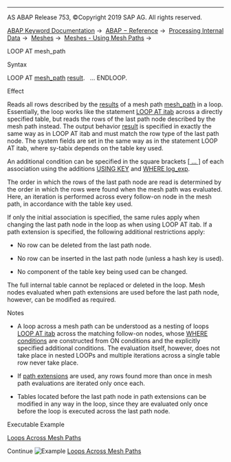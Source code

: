   

* * *

AS ABAP Release 753, ©Copyright 2019 SAP AG. All rights reserved.

[ABAP Keyword Documentation](https://help.sap.com/doc/abapdocu_753_index_htm/7.53/en-US/abenabap.htm) →  [ABAP − Reference](https://help.sap.com/doc/abapdocu_753_index_htm/7.53/en-US/abenabap_reference.htm) →  [Processing Internal Data](https://help.sap.com/doc/abapdocu_753_index_htm/7.53/en-US/abenabap_data_working.htm) →  [Meshes](https://help.sap.com/doc/abapdocu_753_index_htm/7.53/en-US/abenabap_meshes.htm) →  [Meshes - Using Mesh Paths](https://help.sap.com/doc/abapdocu_753_index_htm/7.53/en-US/abenmesh_path_usage.htm) → 

LOOP AT mesh\_path

Syntax

LOOP AT [mesh\_path](https://help.sap.com/doc/abapdocu_753_index_htm/7.53/en-US/abenmesh_path.htm) [result](https://help.sap.com/doc/abapdocu_753_index_htm/7.53/en-US/abaploop_at_itab_result.htm).
  ...
ENDLOOP.

Effect

Reads all rows described by the [results](https://help.sap.com/doc/abapdocu_753_index_htm/7.53/en-US/abenmesh_path_result.htm) of a mesh path [mesh\_path](https://help.sap.com/doc/abapdocu_753_index_htm/7.53/en-US/abenmesh_path.htm) in a loop. Essentially, the loop works like the statement [LOOP AT itab](https://help.sap.com/doc/abapdocu_753_index_htm/7.53/en-US/abaploop_at_itab.htm) across a directly specified table, but reads the rows of the last path node described by the mesh path instead. The output behavior [result](https://help.sap.com/doc/abapdocu_753_index_htm/7.53/en-US/abaploop_at_itab_result.htm) is specified in exactly the same way as in LOOP AT itab and must match the row type of the last path node. The system fields are set in the same way as in the statement LOOP AT itab, where sy-tabix depends on the table key used.

An additional condition can be specified in the square brackets [\[ ... \]](https://help.sap.com/doc/abapdocu_753_index_htm/7.53/en-US/abenmesh_path_assoc.htm) of each association using the additions [USING KEY](https://help.sap.com/doc/abapdocu_753_index_htm/7.53/en-US/abenmesh_path_assoc_cond.htm) and [WHERE log\_exp](https://help.sap.com/doc/abapdocu_753_index_htm/7.53/en-US/abenmesh_path_assoc_cond.htm).

The order in which the rows of the last path node are read is determined by the order in which the rows were found when the mesh path was evaluated. Here, an iteration is performed across every follow-on node in the mesh path, in accordance with the table key used.

If only the initial association is specified, the same rules apply when changing the last path node in the loop as when using LOOP AT itab. If a path extension is specified, the following additional restrictions apply:

-   No row can be deleted from the last path node.

-   No row can be inserted in the last path node (unless a hash key is used).

-   No component of the table key being used can be changed.

The full internal table cannot be replaced or deleted in the loop. Mesh nodes evaluated when path extensions are used before the last path node, however, can be modified as required.

Notes

-   A loop across a mesh path can be understood as a nesting of loops [LOOP AT itab](https://help.sap.com/doc/abapdocu_753_index_htm/7.53/en-US/abaploop_at_itab.htm) across the matching follow-on nodes, whose [WHERE conditions](https://help.sap.com/doc/abapdocu_753_index_htm/7.53/en-US/abaploop_at_itab_cond.htm) are constructed from ON conditions and the explicitly specified additional conditions. The evaluation itself, however, does not take place in nested LOOPs and multiple iterations across a single table row never take place.

-   If [path extensions](https://help.sap.com/doc/abapdocu_753_index_htm/7.53/en-US/abenmesh_path_result_chaining.htm) are used, any rows found more than once in mesh path evaluations are iterated only once each.

-   Tables located before the last path node in path extensions can be modified in any way in the loop, since they are evaluated only once before the loop is executed across the last path node.

Executable Example

[Loops Across Mesh Paths](https://help.sap.com/doc/abapdocu_753_index_htm/7.53/en-US/abenmesh_loops_abexa.htm)

Continue
![Example](exa.gif "Example") [Loops Across Mesh Paths](https://help.sap.com/doc/abapdocu_753_index_htm/7.53/en-US/abenmesh_loops_abexa.htm)